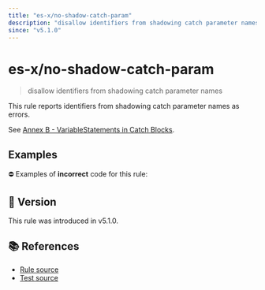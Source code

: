 ```yaml
---
title: "es-x/no-shadow-catch-param"
description: "disallow identifiers from shadowing catch parameter names"
since: "v5.1.0"
---
```


# es-x/no-shadow-catch-param
> disallow identifiers from shadowing catch parameter names

This rule reports identifiers from shadowing catch parameter names as errors.

See [Annex B - VariableStatements in Catch Blocks](https://tc39.es/ecma262/multipage/additional-ecmascript-features-for-web-browsers.html#sec-variablestatements-in-catch-blocks).

## Examples

⛔ Examples of **incorrect** code for this rule:

<eslint-playground type="bad" code="/*eslint es-x/no-shadow-catch-param: error */
try {
} catch (e) {
    var e
}
" />

## 🚀 Version

This rule was introduced in v5.1.0.

## 📚 References

- [Rule source](https://github.com/ota-meshi/eslint-plugin-es-x/blob/master/lib/rules/no-shadow-catch-param.js)
- [Test source](https://github.com/ota-meshi/eslint-plugin-es-x/blob/master/tests/lib/rules/no-shadow-catch-param.js)

